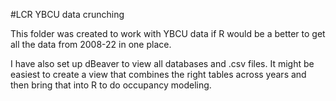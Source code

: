 #LCR YBCU data crunching

This folder was created to work with YBCU data if R would be a better to get all the data from 2008-22 in one place.

I have also set up dBeaver to view all databases and .csv files.  It might be easiest to create a view that combines the right tables across years and then bring that into R to do occupancy modeling.